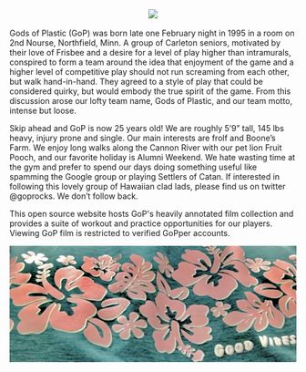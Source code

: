 <div style="text-align:center"><img src="http://collegechampionships.usaultimate.org/wp-content/uploads/2017/05/CarletonGOP_M_2019.jpg" /></div>


Gods of Plastic (GoP) was born late one February night in 1995 in a room on 2nd Nourse, Northfield, Minn. A group of Carleton seniors, motivated by their love of Frisbee and a desire for a level of play higher than intramurals, conspired to form a team around the idea that enjoyment of the game and a higher level of competitive play should not run screaming from each other, but walk hand-in-hand. They agreed to a style of play that could be considered quirky, but would embody the true spirit of the game. From this discussion arose our lofty team name, Gods of Plastic, and our team motto, intense but loose.

Skip ahead and GoP is now 25 years old! We are roughly 5’9” tall, 145 lbs heavy, injury prone and single. Our main interests are frolf and Boone’s Farm. We enjoy long walks along the Cannon River with our pet lion Fruit Pooch, and our favorite holiday is Alumni Weekend. We hate wasting time at the gym and prefer to spend our days doing something useful like spamming the Google group or playing Settlers of Catan. If interested in following this lovely group of Hawaiian clad lads, please find us on twitter @goprocks. We don’t follow back.

This open source website hosts GoP's heavily annotated film collection and provides a suite of workout and practice opportunities for our players. Viewing GoP film is restricted to verified GoPper accounts.

<div style="text-align:center"><img src="https://raw.githubusercontent.com/Ulthran/GoPWebsite/master/assets/gvo.jpg" /></div>
